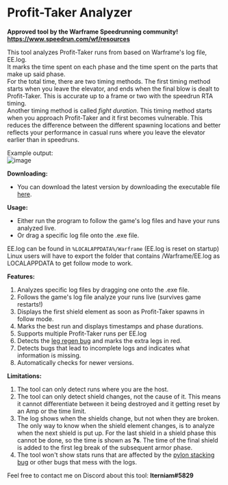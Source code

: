 # Profit-Taker Analyzer
**Approved tool by the Warframe Speedrunning community!  
 https://www.speedrun.com/wf/resources** 

This tool analyzes Profit-Taker runs from based on Warframe's log file, EE.log.  
It marks the time spent on each phase and the time spent on the parts that make up said phase.  
For the total time, there are two timing methods. The first timing method starts when you leave the elevator, and ends when the final blow is dealt to Profit-Taker. This is accurate up to a frame or two with the speedrun RTA timing.  
Another timing method is called *fight duration*. This timing method starts when you approach Profit-Taker and it first becomes vulnerable. This reduces the difference between the different spawning locations and better reflects your performance in casual runs where you leave the elevator earlier than in speedruns.

Example output:  
![image](https://user-images.githubusercontent.com/24490028/126034456-5551cfe2-1289-4ec3-bdeb-f37770bb8a3b.png)

**Downloading:**
* You can download the latest version by downloading the executable file [here](https://github.com/revoltage34/ptanalyzer/releases/latest).

**Usage:**  
* Either run the program to follow the game's log files and have your runs analyzed live.
* Or drag a specific log file onto the .exe file.

EE.log can be found in `%LOCALAPPDATA%/Warframe` (EE.log is reset on startup)  
Linux users will have to export the folder that contains /Warframe/EE.log as LOCALAPPDATA to get follow mode to work.

**Features:**
1. Analyzes specific log files by dragging one onto the .exe file.
2. Follows the game's log file analyze your runs live (survives game restarts!)
3. Displays the first shield element as soon as Profit-Taker spawns in follow mode.
4. Marks the best run and displays timestamps and phase durations.
5. Supports multiple Profit-Taker runs per EE.log
6. Detects the [leg regen bug](https://forums.warframe.com/topic/1228077-reliable-repro-cause-known-profit-taker-leg-regen-recovering-from-the-pylon-phase-fully-heals-its-legs-5-seconds-after-theyve-already-been-vulnerable/?tab=comments#comment-11997156) and marks the extra legs in red.
7. Detects bugs that lead to incomplete logs and indicates what information is missing.  
8. Automatically checks for newer versions.

**Limitations:**
1. The tool can only detect runs where you are the host.
2. The tool can only detect shield changes, not the cause of it. This means it cannot differentiate between it being destroyed and it getting reset by an Amp or the time limit.
3. The log shows when the shields change, but not when they are broken. The only way to know when the shield element changes, is to analyze when the next shield is put up. For the last shield in a shield phase this cannot be done, so the time is shown as **?s**. The time of the final shield is added to the first leg break of the subsequent armor phase.
4. The tool won't show stats runs that are affected by the [pylon stacking bug](https://forums.warframe.com/topic/1272496-profit-taker-pylons-landing-on-top-of-each-other-prevent-the-bounty-from-completing/) or other bugs that mess with the logs.

Feel free to contact me on Discord about this tool: **Iterniam#5829**
